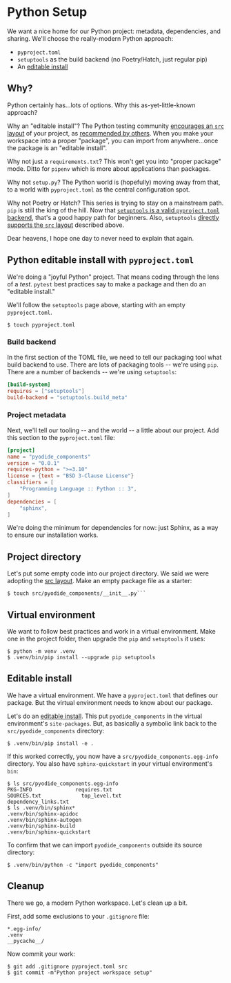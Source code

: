 # Python Setup

We want a nice home for our Python project: metadata, dependencies, and sharing.
We'll choose the really-modern Python approach:

- `pyproject.toml`
- `setuptools` as the build backend (no Poetry/Hatch, just regular pip)
- An [editable install](https://setuptools.pypa.io/en/latest/userguide/development_mode.html)

## Why?

Python certainly has...lots of options.
Why this as-yet-little-known approach?

Why an "editable install"?
The Python testing community [encourages an `src` layout](https://docs.pytest.org/en/7.1.x/explanation/goodpractices.html#choosing-a-test-layout-import-rules) of your project, as [recommended by others](https://hynek.me/articles/testing-packaging/).
When you make your workspace into a proper "package", you can import from anywhere...once the package is an "editable install".

Why not just a `requirements.txt`?
This won't get you into "proper package" mode.
Ditto for `pipenv` which is more about applications than packages.

Why not `setup.py`?
The Python world is (hopefully) moving away from that, to a world with `pyproject.toml` as the central configuration spot.

Why not Poetry or Hatch?
This series is trying to stay on a mainstream path.
`pip` is still the king of the hill.
Now that [`setuptools` is a valid `pyproject.toml` backend](https://setuptools.pypa.io/en/latest/userguide/pyproject_config.html), that's a good happy path for beginners.
Also, `setuptools` [directly supports the `src` layout](https://setuptools.pypa.io/en/latest/userguide/package_discovery.html#src-layout) described above.

Dear heavens, I hope one day to never need to explain that again.

## Python editable install with `pyproject.toml`

We're doing a "joyful Python" project.
That means coding through the lens of a *test*.
`pytest` best practices say to make a package and then do an "editable install."

We'll follow the `setuptools` page above, starting with an empty `pyproject.toml`.

```shell
$ touch pyproject.toml
```

### Build backend

In the first section of the TOML file, we need to tell our packaging tool what build backend to use.
There are lots of packaging tools -- we're using `pip`.
There are a number of backends -- we're using `setuptools`:

```toml
[build-system]
requires = ["setuptools"]
build-backend = "setuptools.build_meta"
```
### Project metadata

Next, we'll tell our tooling -- and the world -- a little about our project.
Add this section to the `pyproject.toml` file:

```toml
[project]
name = "pyodide_components"
version = "0.0.1"
requires-python = ">=3.10"
license = {text = "BSD 3-Clause License"}
classifiers = [
    "Programming Language :: Python :: 3",
]
dependencies = [
    "sphinx",
]
```

We're doing the minimum for dependencies for now: just Sphinx, as a way to ensure our installation works.

## Project directory

Let's put some empty code into our project directory.
We said we were adopting the [src layout](https://setuptools.pypa.io/en/latest/userguide/package_discovery.html#src-layout).
Make an empty package file as a starter:

```shell
$ touch src/pyodide_components/__init__.py```
```

## Virtual environment

We want to follow best practices and work in a virtual environment.
Make one in the project folder, then upgrade the `pip` and `setuptools` it uses:

```shell
$ python -m venv .venv
$ .venv/bin/pip install --upgrade pip setuptools
```

## Editable install

We have a virtual environment.
We have a `pyproject.toml` that defines our package.
But the virtual environment needs to know about our package.

Let's do an [editable install](https://setuptools.pypa.io/en/latest/userguide/development_mode.html).
This put `pyodide_components` in the virtual environment's `site-packages`.
But, as basically a symbolic link back to the `src/pyodide_components` directory:

```shell
$ .venv/bin/pip install -e .
```

If this worked correctly, you now have a `src/pyodide_components.egg-info` directory.
You also have `sphinx-quickstart` in your virtual environment's `bin`:

```
$ ls src/pyodide_components.egg-info 
PKG-INFO              requires.txt
SOURCES.txt             top_level.txt
dependency_links.txt
$ ls .venv/bin/sphinx*
.venv/bin/sphinx-apidoc
.venv/bin/sphinx-autogen
.venv/bin/sphinx-build
.venv/bin/sphinx-quickstart
```

To confirm that we can import `pyodide_components` outside its source directory:

```
$ .venv/bin/python -c "import pyodide_components"
```

## Cleanup

There we go, a modern Python workspace.
Let's clean up a bit.

First, add some exclusions to your `.gitignore` file:

```
*.egg-info/
.venv
__pycache__/
```

Now commit your work:

```shell
$ git add .gitignore pyproject.toml src
$ git commit -m"Python project workspace setup"
```
